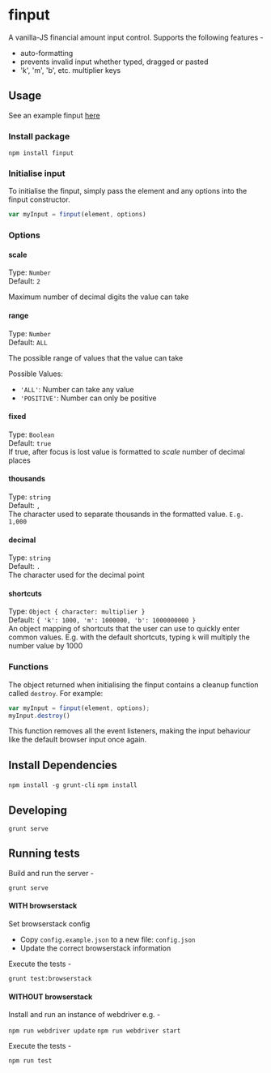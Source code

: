 finput
======

A vanilla-JS financial amount input control. Supports the following features -

* auto-formatting
* prevents invalid input whether typed, dragged or pasted
* 'k', 'm', 'b', etc. multiplier keys

Usage
-----
See an example finput [here](http://alisd23.github.io/finput)

### Install package
`npm install finput`

### Initialise input
To initialise the finput, simply pass the element and any options into the finput constructor.

```javascript
var myInput = finput(element, options)
```

### Options

#### scale
Type: `Number`  
Default: `2`

Maximum number of decimal digits the value can take

#### range
Type: `Number`  
Default: `ALL`

The possible range of values that the value can take

Possible Values:  
- `'ALL'`: Number can take any value  
- `'POSITIVE'`: Number can only be positive

#### fixed
Type: `Boolean`  
Default: `true`  
If true, after focus is lost value is formatted to *scale* number of decimal places

#### thousands
Type: `string`  
Default: `,`  
The character used to separate thousands in the formatted value.
`E.g. 1,000`

#### decimal
Type: `string`  
Default: `.`  
The character used for the decimal point

#### shortcuts
Type: `Object { character: multiplier }`  
Default: `{
  'k': 1000,
  'm': 1000000,
  'b': 1000000000
}`  
An object mapping of shortcuts that the user can use to quickly enter common values.
E.g. with the default shortcuts, typing `k` will multiply the number value by 1000


### Functions
The object returned when initialising the finput contains a cleanup function called `destroy`.
For example:  

```javascript
var myInput = finput(element, options);
myInput.destroy()
```

This function removes all the event listeners, making the input behaviour like the default browser
input once again.


Install Dependencies
--------------------

`npm install -g grunt-cli`
`npm install`

Developing
----------

`grunt serve`

Running tests
-------------

Build and run the server -

`grunt serve`

#### WITH browserstack

Set browserstack config

- Copy `config.example.json` to a new file: `config.json`
- Update the correct browserstack information

Execute the tests -

`grunt test:browserstack`

#### WITHOUT browserstack

Install and run an instance of webdriver e.g. -

`npm run webdriver update`
`npm run webdriver start`

Execute the tests -

`npm run test`
